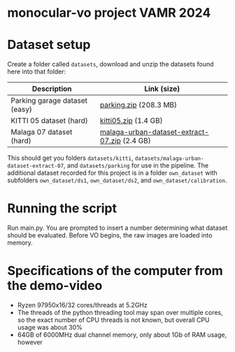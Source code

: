 # monocular-vo project VAMR 2024

# Dataset setup

Create a folder called `datasets`, download and unzip the datasets found here into that folder:

Description | Link (size)
------------- | ----------
Parking garage dataset (easy) |	[parking.zip](https://rpg.ifi.uzh.ch/docs/teaching/2024/parking.zip) (208.3 MB)
KITTI 05 dataset (hard)	| [kitti05.zip](https://rpg.ifi.uzh.ch/docs/teaching/2024/kitti05.zip) (1.4 GB)
Malaga 07 dataset (hard) | [malaga-urban-dataset-extract-07.zip](https://rpg.ifi.uzh.ch/docs/teaching/2024/malaga-urban-dataset-extract-07.zip) (2.4 GB)

This should get you folders `datasets/kitti`, `datasets/malaga-urban-dataset-extract-07`, and `datasets/parking`
for use in the pipeline. The additional dataset recorded for this project is in a folder `own_dataset` with subfolders `own_dataset/ds1`, `own_dataset/ds2`, and `own_dataset/calibration`. 

# Running the script
Run main.py. You are prompted to insert a number determining what dataset should be evaluated. Before VO begins, the raw images are loaded into memory.

# Specifications of the computer from the demo-video
- Ryzen 97950x16/32 cores/threads at 5.2GHz
- The threads of the python threading tool may span over multiple cores, so the exact number of CPU threads is not known, but overall CPU usage was about 30%
- 64GB of 6000MHz dual channel memory, only about 1Gb of RAM usage, however
